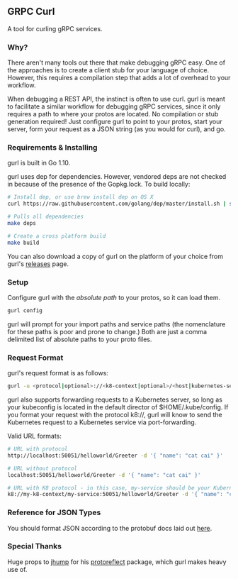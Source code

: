 ## GRPC Curl
A tool for curling gRPC services.

### Why?
There aren't many tools out there that make debugging gRPC easy. One of the approaches is to create a client stub for your language of choice. However, this requires a compilation step that adds a lot of overhead to your workflow.

When debugging a REST API, the instinct is often to use curl. gurl is meant to facilitate a similar workflow for debugging gRPC services, since it only requires a path to where your protos are located. No compilation or stub generation required! Just configure gurl to point to your protos, start your server, form your request as a JSON string (as you would for curl), and go.

### Requirements & Installing
gurl is built in Go 1.10.

gurl uses dep for dependencies. However, vendored deps are not checked in because of the presence of the Gopkg.lock. To build locally:
```bash
# Install dep, or use brew install dep on OS X
curl https://raw.githubusercontent.com/golang/dep/master/install.sh | sh

# Pulls all dependencies
make deps

# Create a cross platform build
make build
```

You can also download a copy of gurl on the platform of your choice from gurl's [releases](https://github.com/wearefair/gurl/releases) page.

### Setup
Configure gurl with the *absolute path* to your protos, so it can load them.

```bash
gurl config
```

gurl will prompt for your import paths and service paths (the nomenclature for these paths is poor and prone to change.) Both are just a comma delimited list of absolute paths to your proto files.

### Request Format
gurl's request format is as follows:
```bash
gurl -u <protocol|optional>://<k8-context|optional>/<host|kubernetes-service-name>:<port>/<service>/<rpc> -d '{ "field_name": "field_value" }'
```

gurl also supports forwarding requests to a Kubernetes server, so long as your kubeconfig is located in the default director of $HOME/.kube/config. If you format your request with the protocol k8://, gurl will know to send the Kubernetes request to a Kubernetes service via port-forwarding.

Valid URL formats:
```bash
# URL with protocol
http://localhost:50051/helloworld/Greeter -d '{ "name": "cat cai" }'

# URL without protocol
localhost:50051/helloworld/Greeter -d '{ "name": "cat cai" }'

# URL with K8 protocol - in this case, my-service should be your Kubernetes service name, along with the service port used to expose your gRPC service
k8://my-k8-context/my-service:50051/helloworld/Greeter -d '{ "name": "cat cai" }'
```

### Reference for JSON Types
You should format JSON according to the protobuf docs laid out [here](https://developers.google.com/protocol-buffers/docs/proto3#json).

### Special Thanks
Huge props to [jhump](https://github.com/jhump) for his [protoreflect](https://github.com/jhump/protoreflect) package, which gurl makes heavy use of.
